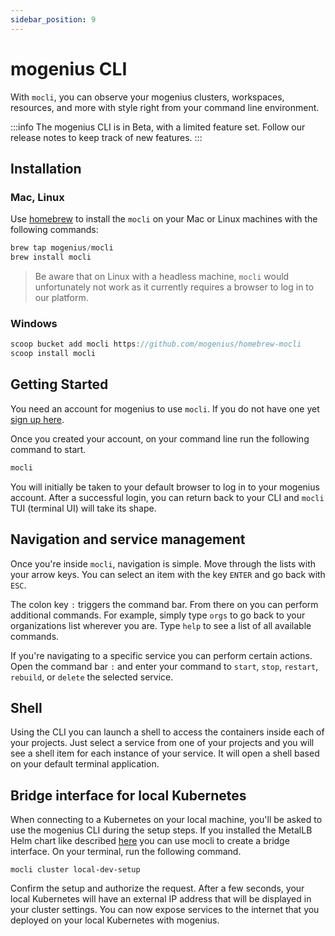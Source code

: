 ```yaml
---
sidebar_position: 9
---
```


# mogenius CLI

With `mocli`, you can observe your mogenius clusters, workspaces, resources, and more with style right from your command line environment.

:::info
The mogenius CLI is in Beta, with a limited feature set. Follow our release notes to keep track of new features.
:::

## Installation

### Mac, Linux

Use [homebrew](https://brew.sh) to install the `mocli` on your Mac or Linux machines with the following commands:

```jsx title="Install mocli"
brew tap mogenius/mocli
brew install mocli
```

> Be aware that on Linux with a headless machine, `mocli` would unfortunately not work as it currently requires a browser to log in to our platform.

### Windows

```jsx title="Install mocli"
scoop bucket add mocli https://github.com/mogenius/homebrew-mocli
scoop install mocli
```

## Getting Started

You need an account for mogenius to use `mocli`. If you do not have one yet [sign up here](https://app.mogenius.com).

Once you created your account, on your command line run the following command to start.

```jsx title="Launch the CLI"
mocli
```

You will initially be taken to your default browser to log in to your mogenius account. After a successful login, you can return back to your CLI and `mocli` TUI (terminal UI) will take its shape.

## Navigation and service management

Once you're inside `mocli`, navigation is simple. Move through the lists with your arrow keys. You can select an item with the key `ENTER` and go back with `ESC`.

The colon key `:` triggers the command bar. From there on you can perform additional commands. For example, simply type `orgs` to go back to your organizations list wherever you are. Type `help` to see a list of all available commands.

If you're navigating to a specific service you can perform certain actions. Open the command bar `:` and enter your command to `start`, `stop`, `restart`, `rebuild`, or `delete` the selected service.

## Shell

Using the CLI you can launch a shell to access the containers inside each of your projects. Just select a service from one of your projects and you will see a shell item for each instance of your service. It will open a shell based on your default terminal application.

## Bridge interface for local Kubernetes
When connecting to a Kubernetes on your local machine, you'll be asked to use the mogenius CLI during the setup steps. If you installed the MetalLB Helm chart like described [here](../overview/quickstart.md#5-install-helm-charts) you can use mocli to create a bridge interface. On your terminal, run the following command.

```
mocli cluster local-dev-setup
```

Confirm the setup and authorize the request. After a few seconds, your local Kubernetes will have an external IP address that will be displayed in your cluster settings. You can now expose services to the internet that you deployed on your local Kubernetes with mogenius.